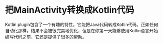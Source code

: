 # 把MainActivity转换成Kotlin代码

Kotlin plugin包含了一个有趣的特性，它能把Java代码转成Kotlin代码。正如任何自动化那样，结果不会被很完美地优化，但是在你第一天能够使用Kotlin语言开始编写代码之前，它还是提供了很多的帮助。